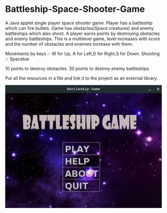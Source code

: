 # Battleship-Space-Shooter-Game
A Java applet single player space shooter game. 
Player has a battleship which can fire bullets.
Game has obstacles(Space creatures) and enemy battleships which also shoot.
A player earns points by destroying obstacles and enemy battleships.
This is a multilevel game, level increases with score and the number of obstacles and enemies increase with them.

Movements by keys :- W for Up, A for Left,D for Right,S for Down.
Shooting :- Spacebar

10 points to destroy obstacles.
30 points to destroy enemy battleships.

Put all the resources in a file and link it to the project as an external library.

![](ss1.png)
